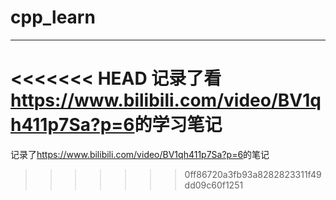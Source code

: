 # cpp_learn
***
<<<<<<< HEAD
记录了看<https://www.bilibili.com/video/BV1qh411p7Sa?p=6>的学习笔记
=======
记录了<https://www.bilibili.com/video/BV1qh411p7Sa?p=6>的笔记  
>>>>>>> 0ff86720a3fb93a8282823311f49dd09c60f1251
